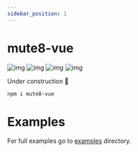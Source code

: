 ```yaml
---
sidebar_position: 1
---
```

# mute8-vue

![img](https://img.shields.io/npm/dw/mute8-vue?color=%230180BF)
![img](https://img.shields.io/npm/v/mute8-vue?color=%230180BF)
![img](https://img.shields.io/bundlephobia/min/mute8-vue)
![img](https://img.shields.io/bundlephobia/minzip/mute8-vue)

Under construction 🚧

```sh
npm i mute8-vue
```

# Examples
For full examples go to [examples](https://github.com/PawelJastrzebski/mute8/tree/main/examples) directory.
